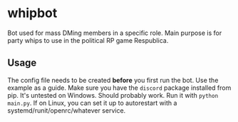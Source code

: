 # whipbot
Bot used for mass DMing members in a specific role. Main purpose is for party whips to use in the political RP game Respublica.

## Usage
The config file needs to be created **before** you first run the bot. Use the example as a guide.
Make sure you have the `discord` package installed from pip.
It's untested on Windows. Should probably work.
Run it with `python main.py`. If on Linux, you can set it up to autorestart with a systemd/runit/openrc/whatever service.
